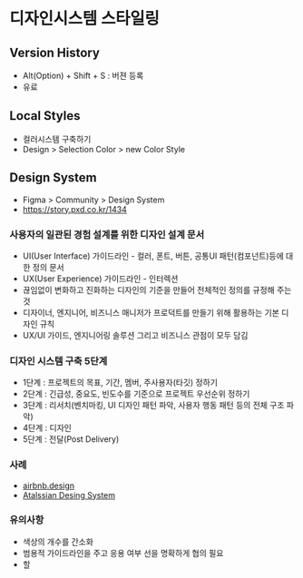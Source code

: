 # 디자인시스템 스타일링

## Version History

- Alt(Option) + Shift + S : 버젼 등록
- 유료

## Local Styles

- 컬러시스템 구축하기
- Design > Selection Color > new Color Style

## Design System

- Figma > Community > Design System
- <https://story.pxd.co.kr/1434>

### 사용자의 일관된 경험 설계를 위한 디자인 설계 문서

- UI(User Interface) 가이드라인 - 컬러, 폰트, 버튼, 공통UI 패턴(컴포넌트)등에 대한 정의 문서
- UX(User Experience) 가이드라인 - 인터렉션
- 끊임없이 변화하고 진화하는 디자인의 기준을 만들어 전체적인 정의를 규정해 주는 것
- 디자이너, 엔지니어, 비즈니스 매니저가 프로덕트를 만들기 위해 활용하는 기본 디자인 규칙
- UX/UI 가이드, 엔지니어링 솔루션 그리고 비즈니스 관점이 모두 담김
  
### 디자인 시스템 구축 5단계

- 1단계 : 프로젝트의 목표, 기간, 멤버, 주사용자(타깃) 정하기
- 2단계 : 긴급성, 중요도, 빈도수를 기준으로 프로젝트 우선순위 정하기
- 3단계 : 리서치(벤치마킹, UI 디자인 패턴 파악, 사용자 행동 패턴 등의 전체 구조 파악)
- 4단계 : 디자인
- 5단계 : 전달(Post Delivery)

### 사례

- [airbnb.design](https://airbnb.design/building-a-visual-language/)
- [Atalssian Desing System](https://atlassian.design/)

### 유의사항

- 색상의 개수를 간소화
- 범용적 가이드라인을 주고 응용 여부 선을 명확하게 협의 필요
- 할

